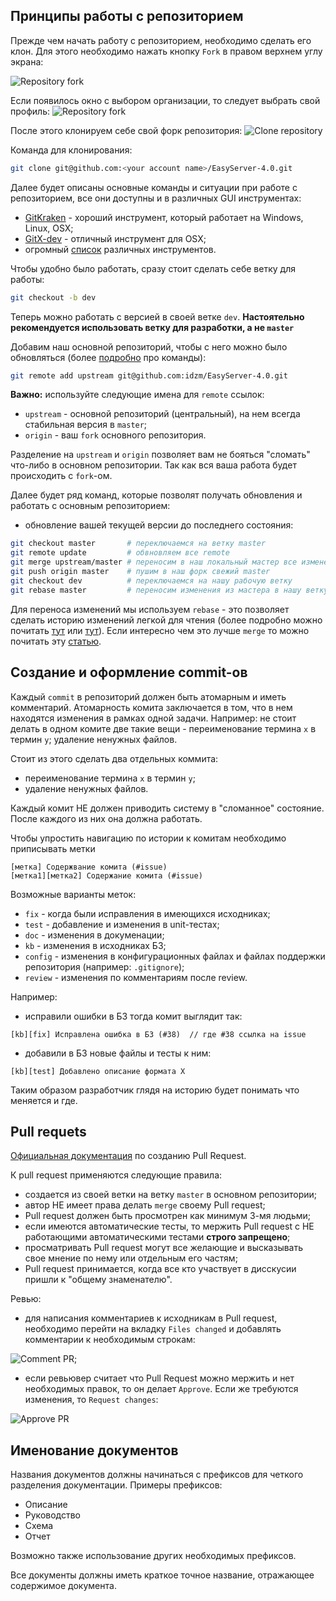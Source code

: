 ## Принципы работы с репозиторием

Прежде чем начать работу с репозиторием, необходимо сделать его клон. Для этого необходимо нажать кнопку `Fork` в правом верхнем углу экрана:

![Repository fork](images/fork.png)

Если появилось окно с выбором организации, то следует выбрать свой профиль:
![Repository fork](images/fork-2.png)

После этого клонируем себе свой форк репозитория:
![Clone repository](images/clone.png)

Команда для клонирования:
```sh
git clone git@github.com:<your account name>/EasyServer-4.0.git
```

Далее будет описаны основные команды и ситуации при работе с репозиторием, все они доступны и в различных GUI инструментах:
- [GitKraken](https://www.gitkraken.com/) - хороший инструмент, который работает на Windows, Linux, OSX;
- [GitX-dev](https://rowanj.github.io/gitx/) - отличный инструмент для OSX;
- огромный [список](https://git.wiki.kernel.org/index.php/Interfaces,_frontends,_and_tools#Graphical_Interfaces) различных инструментов.

Чтобы удобно было работать, сразу стоит сделать себе ветку для работы:
```sh
git checkout -b dev
```
Теперь можно работать с версией в своей ветке `dev`. **Настоятельно рекомендуется использовать ветку для разработки, а не `master`**

Добавим наш основной репозиторий, чтобы с него можно было обновляться (более [подробно](https://git-scm.com/book/ru/v1/%D0%9E%D1%81%D0%BD%D0%BE%D0%B2%D1%8B-Git-%D0%A0%D0%B0%D0%B1%D0%BE%D1%82%D0%B0-%D1%81-%D1%83%D0%B4%D0%B0%D0%BB%D1%91%D0%BD%D0%BD%D1%8B%D0%BC%D0%B8-%D1%80%D0%B5%D0%BF%D0%BE%D0%B7%D0%B8%D1%82%D0%BE%D1%80%D0%B8%D1%8F%D0%BC%D0%B8) про команды):
```sh
git remote add upstream git@github.com:idzm/EasyServer-4.0.git
```

**Важно:** используйте следующие имена для `remote` ссылок:
- `upstream` - основной репозиторий (центральный), на нем всегда стабильная версия в `master`;
- `origin` - ваш `fork` основного репозитория.

Разделение на `upstream` и `origin` позволяет вам не бояться "сломать" что-либо в основном репозитории. Так как вся ваша работа будет происходить с `fork`-ом.

Далее будет ряд команд, которые позволят получать обновления и работать с основным репозиторием:
- обновление вашей текущей версии до последнего состояния:
```sh
git checkout master       # переключаемся на ветку master
git remote update         # обвновляем все remote
git merge upstream/master # переносим в наш локальный мастер все изменения
git push origin master    # пушим в наш форк свежий master
git checkout dev          # переключаемся на нашу рабочую ветку
git rebase master         # переносим изменения из мастера в нашу ветку
```
Для переноса изменений мы используем `rebase` - это позволяет сделать историю изменений легкой для чтения (более подробно можно почитать [тут](https://git-scm.com/book/ru/v1/%D0%92%D0%B5%D1%82%D0%B2%D0%BB%D0%B5%D0%BD%D0%B8%D0%B5-%D0%B2-Git-%D0%9F%D0%B5%D1%80%D0%B5%D0%BC%D0%B5%D1%89%D0%B5%D0%BD%D0%B8%D0%B5) или [тут](https://habrahabr.ru/post/161009/)). Если интересно чем это лучше `merge` то можно почитать эту [статью](https://www.atlassian.com/git/tutorials/merging-vs-rebasing).

## Создание и оформление commit-ов

Каждый `commit` в репозиторий должен быть атомарным и иметь комментарий. Атомарность комита заключается в том, что в нем находятся изменения в рамках одной задачи. Например: не стоит делать в одном комите две такие вещи - переименование термина `x` в термин `y`; удаление ненужных файлов.

Стоит из этого сделать два отдельных коммита:
- переименование термина `x` в термин `y`;
- удаление ненужных файлов.

Каждый комит НЕ должен приводить систему в "сломанное" состояние. После каждого из них она должна работать.

Чтобы упростить навигацию по истории к комитам необходимо приписывать метки 
```
[метка] Содержвание комита (#issue)
[метка1][метка2] Содержание комита (#issue)
```

Возможные варианты меток:
- `fix` - когда были исправления в имеющихся исходниках;
- `test` - добавление и изменения в unit-тестах;
- `doc` - изменения в докуменации;
- `kb` - изменения в исходниках БЗ;
- `config` - изменения в конфигурационных файлах и файлах поддержки репозитория (например: `.gitignore`);
- `review` - изменения по комментариям после review.

Например:
- исправили ошибки в БЗ тогда комит выглядит так: 
```
[kb][fix] Исправлена ошибка в БЗ (#38)  // где #38 ссылка на issue
```
- добавили в БЗ новые файлы и тесты к ним:
```
[kb][test] Добавлено описание формата X
```

Таким образом разработчик глядя на историю будет понимать что меняется и где.

## Pull requets

[Официальная документация](https://help.github.com/articles/creating-a-pull-request/) по созданию Pull Request. 

К pull request применяются следующие правила:
- создается из своей ветки на ветку `master` в основном репозитории;
- автор НЕ имеет права делать `merge` своему Pull request;
- Pull request должен быть просмотрен как минимум 3-мя людьми;
- если имеются автоматические тесты, то мержить Pull request с НЕ работающими автоматическими тестами **строго запрещено**;
- просматривать Pull request могут все желающие и высказывать свое мнение по нему или отдельным его частям;
- Pull request принимается, когда все кто участвует в дисскусии пришли к "общему знаменателю".

Ревью:
- для написания комментариев к исходникам в Pull request, необходимо перейти на вкладку `Files changed` и добавлять комментарии к необходимым строкам:

![Comment PR](images/comment_pr.png);
- если ревьювер считает что Pull Request можно мержить и нет необходимых правок, то он делает `Approve`. Если же требуются изменения, то `Request changes`:

![Approve PR](images/approve.png)

## Именование документов ##

Названия документов должны начинаться с префиксов для четкого разделения документации. Примеры префиксов:
- Описание
- Руководство
- Схема
- Отчет

Возможно также использование других необходимых префиксов.

Все документы должны иметь краткое точное название, отражающее содержимое 
документа. 
	